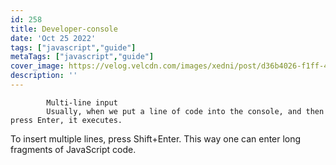 ```yaml
---
id: 258
title: Developer-console
date: 'Oct 25 2022'
tags: ["javascript","guide"]
metaTags: ["javascript","guide"]
cover_image: https://velog.velcdn.com/images/xedni/post/d36b4026-f1ff-498e-b149-99e67a9b8691/title_javascript2.png
description: ''
---
```



            Multi-line input
            Usually, when we put a line of code into the console, and then press Enter, it executes.
To insert multiple lines, press Shift+Enter. This way one can enter long fragments of JavaScript code.

